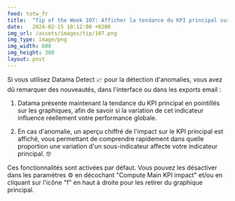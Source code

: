 ```yaml
---
feed: totw_fr
title:  "Tip of the Week 107: Afficher la tendance du KPI principal sur Detect"
date:   2024-02-15 10:12:00 +0200
img_url: /assets/images/tip/107.png
img_type: image/png
img_width: 600
img_height: 300
layout: post
---
```



Si vous utilisez Datama Detect 📈 pour la détection d'anomalies, vous avez dû remarquer des nouveautés, dans l'interface ou dans les exports email :

1. Datama présente maintenant la tendance du KPI principal en pointillés sur les graphiques, afin de savoir si la variation de cet indicateur influence réellement votre performance globale.

2. En cas d'anomalie, un aperçu chiffré de l'impact sur le KPI principal est affiché, vous permettant de comprendre rapidement dans quelle proportion une variation d'un sous-indicateur affecte votre indicateur principal. 🤓

Ces fonctionnalités sont activées par défaut. Vous pouvez les désactiver dans les paramètres ⚙️ en décochant "Compute Main KPI impact" et/ou en cliquant sur l'icône "f" en haut à droite pour les retirer du graphique principal.
